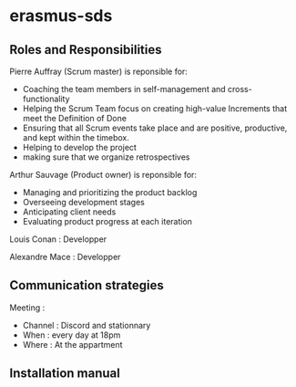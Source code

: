 # erasmus-sds

## Roles and Responsibilities
Pierre Auffray (Scrum master) is reponsible for:
- Coaching the team members in self-management and cross-functionality
- Helping the Scrum Team focus on creating high-value Increments that meet the Definition of Done
- Ensuring that all Scrum events take place and are positive, productive, and kept within the timebox.
- Helping to develop the project
- making sure that we organize retrospectives

Arthur Sauvage (Product owner) is reponsible for:
- Managing and prioritizing the product backlog
- Overseeing development stages
- Anticipating client needs
- Evaluating product progress at each iteration

Louis Conan : Developper

Alexandre Mace : Developper
## Communication strategies
Meeting :
- Channel : Discord and stationnary
- When : every day at 18pm
- Where : At the appartment
## Installation manual
